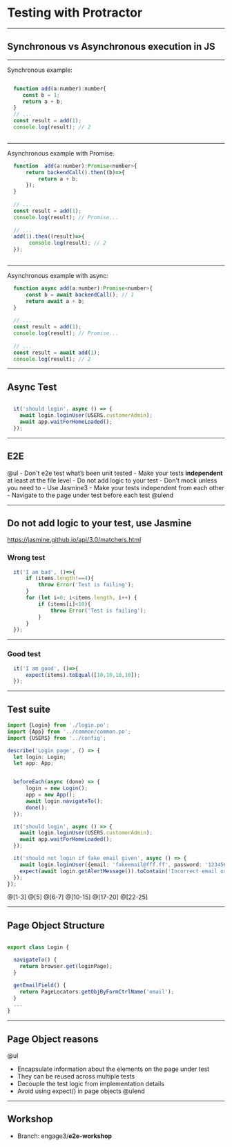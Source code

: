 # Testing with Protractor

---

## **Synchronous** vs **Asynchronous** execution in JS

---
Synchronous example:

```JavaScript 

  function add(a:number):number{
     const b = 1;
     return a + b;
  }
  // ... 
  const result = add(1);
  console.log(result); // 2
  
```


---
Asynchronous example with Promise:

```JavaScript
  function  add(a:number):Promise<number>{
      return backendCall().then((b)=>{
          return a + b;
      }); 
  }
  
  // ... 
  const result = add(1);
  console.log(result); // Promise... 
  
  // ... 
  add(1).then((result)=>{
       console.log(result); // 2
  });
 
```

---
Asynchronous example with async:

```JavaScript
  function async add(a:number):Promise<number>{
      const b = await backendCall(); // 1
      return await a + b;
  }
  
  // ... 
  const result = add(1);
  console.log(result); // Promise... 
  
  // ... 
  const result = await add(1);
  console.log(result); // 2
```


---

## Async Test

```JavaScript

  it('should login', async () => {
    await login.loginUser(USERS.customerAdmin);
    await app.waitForHomeLoaded();
  });

```


---

## E2E

@ul
    - Don't e2e test what’s been unit tested
    - Make your tests **independent** at least at the file level
    - Do not add logic to your test
    - Don't mock unless you need to
    - Use Jasmine3
    - Make your tests independent from each other
    - Navigate to the page under test before each test
@ulend

---
## Do not add logic to your test, use Jasmine
https://jasmine.github.io/api/3.0/matchers.html

### Wrong test

```JavaScript
  it('I am bad', ()=>{
      if (items.length!==4){
          throw Error('Test is failing');
      }
      for (let i=0; i<items.length, i++) {
          if (items[i]<10){
              throw Error('Test is failing');
          }
      }
  });
```

---
### Good test
```JavaScript
  it('I am good', ()=>{
      expect(items).toEqual([10,10,10,10]);
  });
```

---


## Test suite

```TypeScript
import {Login} from './login.po';
import {App} from '../common/common.po';
import {USERS} from '../config';

describe('Login page', () => {
  let login: Login;
  let app: App;


  beforeEach(async (done) => {
      login = new Login();
      app = new App();
      await login.navigateTo();
      done();
  });

  it('should login', async () => {
    await login.loginUser(USERS.customerAdmin);
    await app.waitForHomeLoaded();
  });

  it('should not login if fake email given', async () => {
    await login.loginUser({email: 'fakeemail@fff.ff', password: '123456'});
    expect(await login.getAlertMessage()).toContain('Incorrect email or password.');
  });
});
```

@[1-3]
@[5]
@[6-7]
@[10-15]
@[17-20]
@[22-25]

---

## Page Object Structure

```JavaScript

export class Login {

  navigateTo() {
    return browser.get(loginPage);
  }

  getEmailField() {
    return PageLocators.getObjByFormCtrlName('email');
  }
  ...
}

```

---

## Page Object reasons


@ul
 - Encapsulate information about the elements on the page under test
 - They can be reused across multiple tests
 - Decouple the test logic from implementation details
 - Avoid using expect() in page objects
@ulend

---

## Workshop

 - Branch: engage3/**e2e-workshop**
